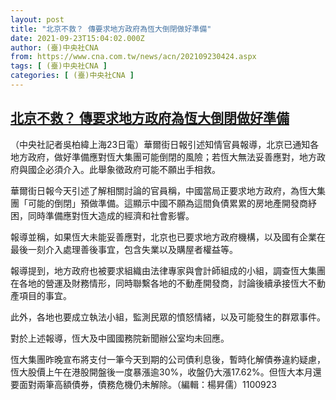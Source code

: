 ```yaml
---
layout: post
title: "北京不救？ 傳要求地方政府為恆大倒閉做好準備"
date: 2021-09-23T15:04:02.000Z
author: (臺)中央社CNA
from: https://www.cna.com.tw/news/acn/202109230424.aspx
tags: [ (臺)中央社CNA ]
categories: [ (臺)中央社CNA ]
---
```

<!--1632409442000-->
[北京不救？ 傳要求地方政府為恆大倒閉做好準備](https://www.cna.com.tw/news/acn/202109230424.aspx)
------

<div>
<div></div><div class="paragraph"><p>（中央社記者吳柏緯上海23日電）華爾街日報引述知情官員報導，北京已通知各地方政府，做好準備應對恆大集團可能倒閉的風險；若恆大無法妥善應對，地方政府與國企必須介入。此舉象徵政府可能不願出手相救。</p><p>華爾街日報今天引述了解相關討論的官員稱，中國當局正要求地方政府，為恆大集團「可能的倒閉」預做準備。這顯示中國不願為這間負債累累的房地產開發商紓困，同時準備應對恆大造成的經濟和社會影響。</p><p>報導並稱，如果恆大未能妥善應對，北京也已要求地方政府機構，以及國有企業在最後一刻介入處理善後事宜，包含失業以及購屋者權益等。</p><p>報導提到，地方政府也被要求組織由法律專家與會計師組成的小組，調查恆大集團在各地的營運及財務情形，同時聯繫各地的不動產開發商，討論後續承接恆大不動產項目的事宜。</p><p>此外，各地也要成立執法小組，監測民眾的憤怒情緒，以及可能發生的群眾事件。</p><p>對於上述報導，恆大及中國國務院新聞辦公室均未回應。</p><p>恆大集團昨晚宣布將支付一筆今天到期的公司債利息後，暫時化解債券違約疑慮，恆大股價上午在港股開盤後一度暴漲逾30%，收盤仍大漲17.62%。但恆大本月還要面對兩筆高額債券，債務危機仍未解除。（編輯：楊昇儒）1100923</p></div>
</div>
